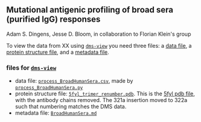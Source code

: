 ## Mutational antigenic profiling of broad sera (purified IgG) responses 

Adam S. Dingens, Jesse D. Bloom, in collaboration to Florian Klein's group

To view the data from XX using [`dms-view`](dms-view.github.io) you need three files: a [data file](process_BroadHumanSera.csv), a [protein structure file](5fyl_trimer_renumber.pdb), and a [metadata file](BroadHumanSera.md).

### files for [`dms-view`](dms-view.github.io)

- data file: [`process_BroadHumanSera.csv`](process_BroadHumanSera.csv), made by [`process_BroadHumanSera.py`](process_BroadHumanSera.py)
- protein structure file: [`5fyl_trimer_renumber.pdb`](5fyl_trimer_renumber.pdb). This is the [5fyl pdb file](https://www.rcsb.org/structure/5FYL), with the antibody chains removed. The 321a insertion moved to 322a such that numbering matches the DMS data.  
- metadata file: [`BroadHumanSera.md`](BroadHumanSera.md)

